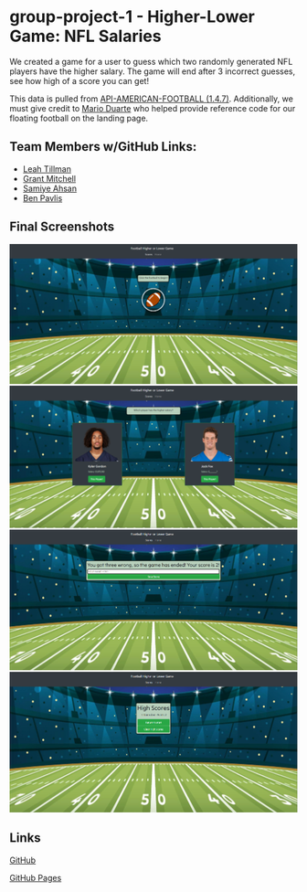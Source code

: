 # group-project-1 - Higher-Lower Game: NFL Salaries
We created a game for a user to guess which two randomly generated NFL players have the higher salary. The game will end after 3 incorrect guesses, see how high of a score you can get! 

This data is pulled from [API-AMERICAN-FOOTBALL (1.4.7)](https://api-sports.io/documentation/nfl/v1). Additionally, we must give credit to [Mario Duarte](https://codepen.io/MarioDesigns/pen/woJgeo) who helped provide reference code for our floating football on the landing page.

## Team Members w/GitHub Links:
- [Leah Tillman](https://github.com/lrltillman)
- [Grant Mitchell](https://github.com/GrantMitchell24)
- [Samiye Ahsan](https://github.com/samiyeahsan)
- [Ben Pavlis](https://github.com/bpavlis)

## Final Screenshots
![Landing Screenshot](./images/group-project-1_landing-screenshot.png)  
![Game Screenshot](./images/group-project-1_game-screenshot.png)  
![Save Score Screenshot](./images/group-project-1_save-score-screenshot.png)
![Scoreboard Screenshot](./images/group-project-1_scoreboard-screenshot.png)  

## Links
[GitHub](https://github.com/bpavlis/group-project-1)

[GitHub Pages](https://bpavlis.github.io/group-project-1/)
